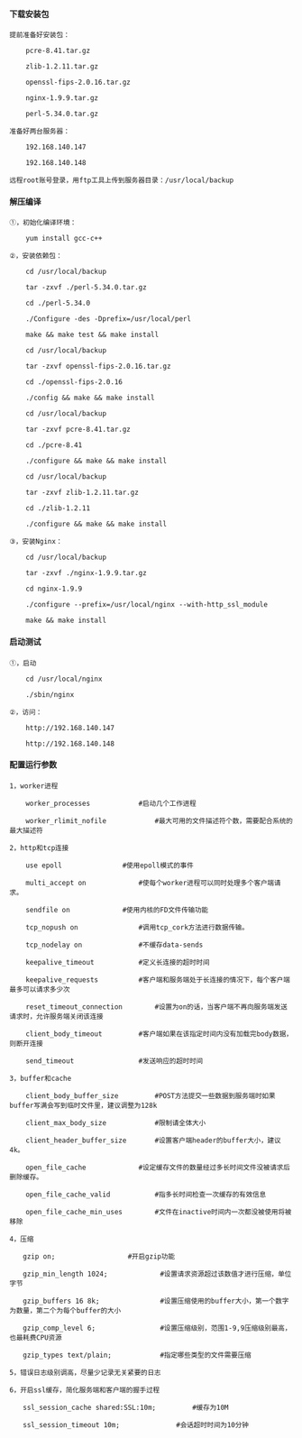 
#### 下载安装包

	提前准备好安装包：
	
		pcre-8.41.tar.gz
		
		zlib-1.2.11.tar.gz
		
		openssl-fips-2.0.16.tar.gz
		
		nginx-1.9.9.tar.gz
		
		perl-5.34.0.tar.gz
		
	准备好两台服务器：
	
		192.168.140.147
		
		192.168.140.148
	
	远程root账号登录，用ftp工具上传到服务器目录：/usr/local/backup

#### 解压编译

	①，初始化编译环境：
	
		yum install gcc-c++
	
	②，安装依赖包：
	
		cd /usr/local/backup
		
		tar -zxvf ./perl-5.34.0.tar.gz
		
		cd ./perl-5.34.0
		
		./Configure -des -Dprefix=/usr/local/perl
		
		make && make test && make install
		
		cd /usr/local/backup
		
		tar -zxvf openssl-fips-2.0.16.tar.gz
		
		cd ./openssl-fips-2.0.16
		
		./config && make && make install
		
		cd /usr/local/backup
		
		tar -zxvf pcre-8.41.tar.gz
		
		cd ./pcre-8.41
		
		./configure && make && make install
		
		cd /usr/local/backup
		
		tar -zxvf zlib-1.2.11.tar.gz
		
		cd ./zlib-1.2.11
		
		./configure && make && make install
		
	③，安装Nginx：
	
		cd /usr/local/backup
		
		tar -zxvf ./nginx-1.9.9.tar.gz
		
		cd nginx-1.9.9
		
		./configure --prefix=/usr/local/nginx --with-http_ssl_module
		
		make && make install

#### 启动测试

	①，启动
	
		cd /usr/local/nginx
		
		./sbin/nginx
	
	②，访问：
	
		http://192.168.140.147
		
		http://192.168.140.148

#### 配置运行参数

	1，worker进程
	
		worker_processes 			#启动几个工作进程
		
		worker_rlimit_nofile			#最大可用的文件描述符个数，需要配合系统的最大描述符
	
	2，http和tcp连接
		
		use epoll				#使用epoll模式的事件
		
		multi_accept on				#使每个worker进程可以同时处理多个客户端请求。
		
		sendfile on				#使用内核的FD文件传输功能
		
		tcp_nopush on				#调用tcp_cork方法进行数据传输。
		
		tcp_nodelay on				#不缓存data-sends
		
		keepalive_timeout			#定义长连接的超时时间
		
		keepalive_requests			#客户端和服务端处于长连接的情况下，每个客户端最多可以请求多少次
		
		reset_timeout_connection		#设置为on的话，当客户端不再向服务端发送请求时，允许服务端关闭该连接
		
		client_body_timeout			#客户端如果在该指定时间内没有加载完body数据，则断开连接
		
		send_timeout				#发送响应的超时时间
	
	3，buffer和cache
	
		client_body_buffer_size			#POST方法提交一些数据到服务端时如果buffer写满会写到临时文件里，建议调整为128k
		
		client_max_body_size			#限制请全体大小
		
		client_header_buffer_size		#设置客户端header的buffer大小，建议4k。
		
		open_file_cache				#设定缓存文件的数量经过多长时间文件没被请求后删除缓存。
		
		open_file_cache_valid			#指多长时间检查一次缓存的有效信息
		
		open_file_cache_min_uses		#文件在inactive时间内一次都没被使用将被移除
	
	4，压缩
	
	　　gzip on;					#开启gzip功能
	
	　　gzip_min_length 1024; 			#设置请求资源超过该数值才进行压缩，单位字节
	
	　　gzip_buffers 16 8k;				#设置压缩使用的buffer大小，第一个数字为数量，第二个为每个buffer的大小
	
	　　gzip_comp_level 6;				#设置压缩级别，范围1-9,9压缩级别最高，也最耗费CPU资源
	
	　　gzip_types text/plain;			#指定哪些类型的文件需要压缩
	
	5，错误日志级别调高，尽量少记录无关紧要的日志
	
	6，开启ssl缓存，简化服务端和客户端的握手过程
	
	　　ssl_session_cache shared:SSL:10m;			#缓存为10M
		
	　　ssl_session_timeout 10m;				#会话超时时间为10分钟


